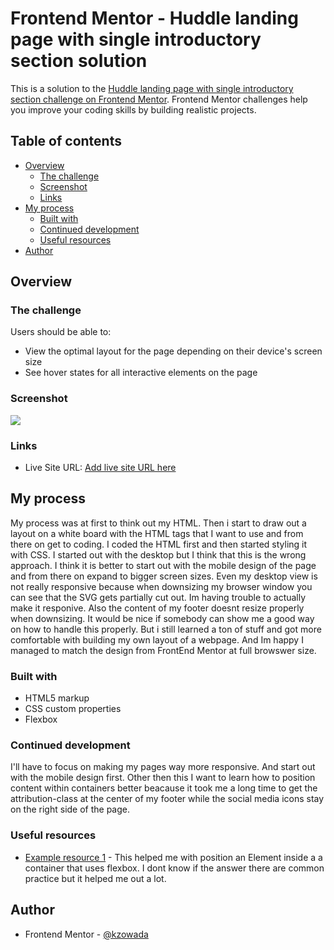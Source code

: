 # Frontend Mentor - Huddle landing page with single introductory section solution

This is a solution to the [Huddle landing page with single introductory section challenge on Frontend Mentor](https://www.frontendmentor.io/challenges/huddle-landing-page-with-a-single-introductory-section-B_2Wvxgi0). Frontend Mentor challenges help you improve your coding skills by building realistic projects. 

## Table of contents

- [Overview](#overview)
  - [The challenge](#the-challenge)
  - [Screenshot](#screenshot)
  - [Links](#links)
- [My process](#my-process)
  - [Built with](#built-with)
  - [Continued development](#continued-development)
  - [Useful resources](#useful-resources)
- [Author](#author)

## Overview

### The challenge

Users should be able to:

- View the optimal layout for the page depending on their device's screen size
- See hover states for all interactive elements on the page

### Screenshot

![](./design/screenshot.jpg)

### Links

- Live Site URL: [Add live site URL here](https://kzowada.github.io/huddle-landing-page-by-myself/)

## My process
My process was at first to think out my HTML. Then i start to draw out a layout on a white board with the HTML tags that I want to use and from there on get to coding. I coded the HTML first and then started styling it with CSS. I started out with the desktop but I think that this is the wrong approach. I think it is better to start out with the mobile design of the page and from there on expand to bigger screen sizes. Even my desktop view is not really responsive because when downsizing my browser window you can see that the SVG gets partially cut out. Im having trouble to actually make it responive. Also the content of my footer doesnt resize properly when downsizing. It would be nice if somebody can show me a good way on how to handle this properly. But i still learned a ton of stuff and got more comfortable with building my own layout of a webpage. And Im happy I managed to match the design from FrontEnd Mentor at full browswer size.

### Built with

- HTML5 markup
- CSS custom properties
- Flexbox


### Continued development

I'll have to focus on making my pages way more responsive. And start out with the mobile design first. Other then this I want to learn how to position content within containers better beacause it took me a long time to get the attribution-class at the center of my footer while the social media icons stay on the right side of the page.

### Useful resources

- [Example resource 1](https://stackoverflow.com/questions/38948102/center-one-and-right-left-align-other-flexbox-element) - This helped me with position an Element inside a a container that uses flexbox. I dont know if the answer there are common practice but it helped me out a lot.

## Author

- Frontend Mentor - [@kzowada](https://www.frontendmentor.io/profile/yourusername)
